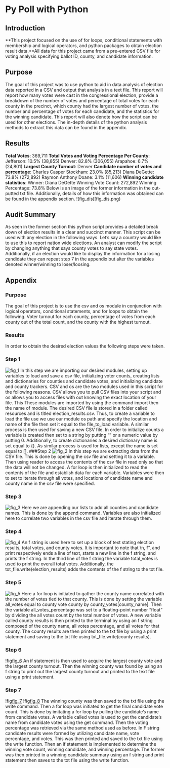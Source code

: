 # Py Poll with Python
## Introduction
**This project focused on the use of for loops, conditional statements with membership and logical operators, and python packages to obtain election result data.**All data for this project came from a pre-entered CSV file for voting analysis specifying ballot ID, county, and candidate information. 
## Purpose
The goal of this project was to use python to aid in data analysis of election data reported in a CSV and output that analysis in a text file. This report will report how many votes were cast in the congressional election, provide a breakdown of the number of votes and percentage of total votes for each county in the precinct, which county had the largest number of votes, the number and percentage of votes for each candidate, and the statistics for the winning candidate. This report will also denote how the script can be used for other elections. The in-depth details of the python analysis methods to extract this data can be found in the appendix. 
## Results
**Total Votes**: 369,711
**Total Votes and Voting Percentage Per County**: 
    Jefferson: 10.5% (38,855)
    Denver: 82.8% (306,055)
    Arapahoe: 6.7% (24,801)
**Largest County Turnout**: Denver
**Candidate number of votes and percentage**:
    Charles Casper Stockham: 23.0% (85,213)
    Diana DeGette: 73.8% (272,892)
    Raymon Anthony Doane: 3.1% (11,606)
**Winning candidate statistics**:
    Winner: Diana DeGette
    Winning Vote Count: 272,892
    Winning Percentage: 73.8%
Below is an image of the former information in the out-putted txt file. Additionally, details of how this information was obtained can be found in the appendix section.
!(fig_dis)[fig_dis.png)
## Audit Summary
As seen in the former section this python script provides a detailed break down of election results in a clear and succinct manner. This script can be used with any election in the following ways. Let’s say a country would like to use this to report nation wide elections. An analyst can modify the script by changing anything that says county votes to say state votes. Additionally, if an election would like to display the information for a losing candidate they can repeat step 7 in the appendix but alter the variables denoted winner/winning to loser/loosing.
## Appendix
### Purpose
The goal of this project is to use the csv and os module in conjunction with logical operators, conditional statements, and for loops to obtain the following. Voter turnout for each county, percentage of votes from each county out of the total count, and the county with the highest turnout.
### Results
In order to obtain the desired election values the following steps were taken.
### Step 1
![fig_1](fig_1.PNG)
In this step we are importing our desired modules, setting up variables to load and save a csv file, initializing voter counts, creating lists and dictionaries for counties and candidate votes, and initializing candidate and county trackers.
CSV and os are the two modules used in this script for the following reasons. CSV allows you to pull CSV files into your script and os allows you to access files with out knowing the exact location of your file. This These modules are imported by using the command import then the name of module. 
The desired CSV file is stored in a folder called resources and is titled election_results.csv. Thus, to create a variable to load the file use we use our module os path and specify the location and name of the file then set it equal to the file_to_load variable. A similar process is then used for saving a new CSV file.
In order to initialize counts a variable is created then set to a string by putting “” or a numeric value by putting 0. Additionally, to create dictionaries a desired dictionary name is set equal to {}. As similar process is used for lists, except the name is set equal to [].
###Step 2
![fig_2](fig_2.PNG)
In this step we are extracting data from the CSV file. This is done by opening the csv file and setting it to a variable. Then using reader to access the contents of the csv file in read only so that the data will not be changed. A for loop is then initialized to read the contents of the file and establish data for each variable.  Variables were then to set to iterate through all votes, and locations of candidate name and county name in the csv file were specified.
### Step 3
![fig_3](fig_3.png)
Here we are appending our lists to add all counties and candidate names. This is done by the append command. Variables are also initialized here to correlate two variables in the csv file and iterate through them.
### Step 4
![fig_4](fig_4.png)
An f string is used here to set up a block of text stating election results, total votes, and county votes. It is important  to note that \n, f”, and print respectively ends a line of text, starts a new line in the f string, and prints the f string. In the third line of the f string the variable total_votes is used to print the overall total votes. Additionally, the txt_file.write(election_results) adds the contents of the f string to the txt file.
### Step 5
![fig_5](fig_5.png)
Here a for loop is initiated to gather the county name correlated with the number of votes tied to that county. This is done by setting the variable all_votes equal to county vote county by county_votes[county_name]. Then the variable all_votes_percentage was set to a floating-point number “float” by dividing the all votes count by the total number of votes. 
A new variable called county results is then printed to the terminal by using an f string composed of the county name, all votes percentage, and all votes for that county. The county results are then printed to the txt file by using a print statement and saving to the txt file using txt_file.write(county results). 
### Step 6
!fig[fig_6](fig_6.png)
An if statement is then used to acquire the largest county vote and the largest county turnout. Then the winning county was found by using an f string to print out the largest county turnout and printed to the text file using a print statement. 
### Step 7
!fig[fig_7](fig_7.png)
!fig[fig_8](fig_8.png)
The winning county was then saved to the txt file using the write command. Then a for loop was initiated to get the final candidate vote count. This is done by imitating a for loop by pulling the candidate’s name from candidate votes. A variable called votes is used to get the candidate’s name from candidate votes using the get command. Then the voting percentage was retrieved via the same method used as before.  In F string candidate results were formed by utilizing candidate name, vote percentage, and votes.
This was then printed and saved to the txt file using the write function. Then an if statement is implemented to determine the winning vote count, winning candidate, and winning percentage. The former was then printed in a winning candidate summary using an f string and print statement then saves to the txt file using the write function.
